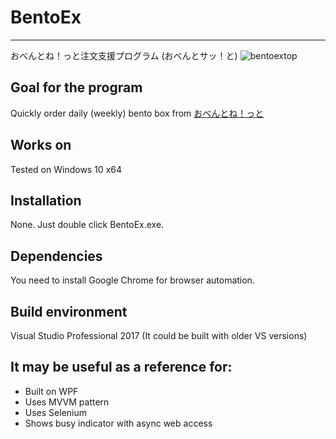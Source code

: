 # BentoEx
------
おべんとね！っと注文支援プログラム (おべんとサッ！と)
![bentoextop](https://user-images.githubusercontent.com/16055659/44662702-82e23f00-aa49-11e8-844b-53a9631b6b22.PNG)
## Goal for the program
Quickly order daily (weekly) bento box from [おべんとね！っと](https://www.obentonet.jp/)
## Works on
Tested on Windows 10 x64
## Installation
None. Just double click BentoEx.exe. 
## Dependencies
You need to install Google Chrome for browser automation.
## Build environment
Visual Studio Professional 2017 (It could be built with older VS versions)
## It may be useful as a reference for:
* Built on WPF
* Uses MVVM pattern
* Uses Selenium
* Shows busy indicator with async web access
